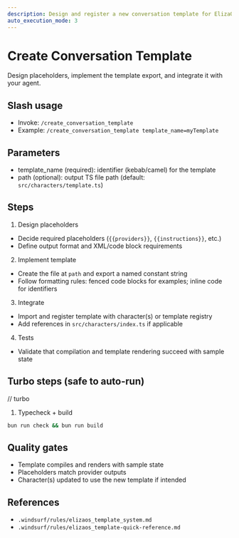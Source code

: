 ```yaml
---
description: Design and register a new conversation template for ElizaOS
auto_execution_mode: 3
---
```


# Create Conversation Template

Design placeholders, implement the template export, and integrate it with your agent.

## Slash usage
- Invoke: `/create_conversation_template`
- Example: `/create_conversation_template template_name=myTemplate`

## Parameters
- template_name (required): identifier (kebab/camel) for the template
- path (optional): output TS file path (default: `src/characters/template.ts`)

## Steps
1) Design placeholders
- Decide required placeholders (`{{providers}}`, `{{instructions}}`, etc.)
- Define output format and XML/code block requirements

2) Implement template
- Create the file at `path` and export a named constant string
- Follow formatting rules: fenced code blocks for examples; inline code for identifiers

3) Integrate
- Import and register template with character(s) or template registry
- Add references in `src/characters/index.ts` if applicable

4) Tests
- Validate that compilation and template rendering succeed with sample state

## Turbo steps (safe to auto-run)
// turbo
1. Typecheck + build
```bash
bun run check && bun run build
```

## Quality gates
- Template compiles and renders with sample state
- Placeholders match provider outputs
- Character(s) updated to use the new template if intended

## References
- `.windsurf/rules/elizaos_template_system.md`
- `.windsurf/rules/elizaos_template-quick-reference.md`
